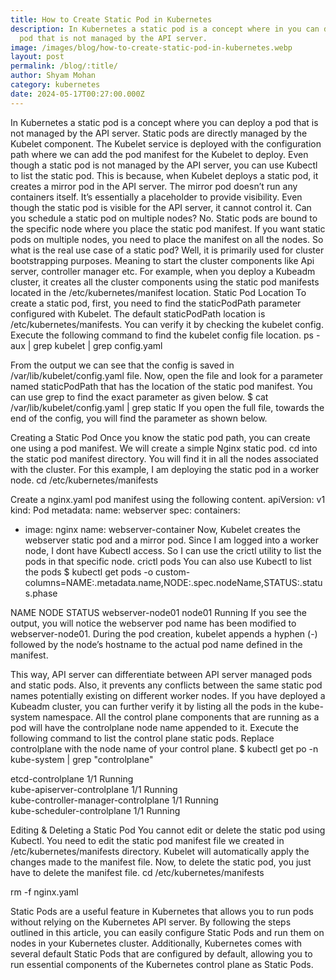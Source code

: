 ```yaml
---
title: How to Create Static Pod in Kubernetes
description: In Kubernetes a static pod is a concept where in you can deploy a
  pod that is not managed by the API server.
image: /images/blog/how-to-create-static-pod-in-kubernetes.webp
layout: post
permalink: /blog/:title/
author: Shyam Mohan
category: kubernetes
date: 2024-05-17T00:27:00.000Z
---
```



In Kubernetes a static pod is a concept where you can deploy a pod that is not managed by the API server.
Static pods are directly managed by the Kubelet component. The Kubelet service is deployed with the configuration path where we can add the pod manifest for the Kubelet to deploy.
Even though a static pod is not managed by the API server, you can use Kubectl to list the static pod. This is because, when Kubelet deploys a static pod, it creates a mirror pod in the API server. The mirror pod doesn’t run any containers itself. It’s essentially a placeholder to provide visibility.
Even though the static pod is visible for the API server, it cannot control it.
Can you schedule a static pod on multiple nodes?
No. Static pods are bound to the specific node where you place the static pod manifest. If you want static pods on multiple nodes, you need to place the manifest on all the nodes.
So what is the real use case of a static pod?
Well, it is primarily used for cluster bootstrapping purposes. Meaning to start the cluster components like Api server, controller manager etc. For example, when you deploy a Kubeadm cluster, it creates all the cluster components using the static pod manifests located in the /etc/kubernetes/manifest location.
Static Pod Location
To create a static pod, first, you need to find the staticPodPath parameter configured with Kubelet.
The default staticPodPath location is /etc/kubernetes/manifests. You can verify it by checking the kubelet config.
Execute the following command to find the kubelet config file location.
ps -aux | grep kubelet | grep config.yaml

From the output we can see that the config is saved in /var/lib/kubelet/config.yaml file.
Now, open the file and look for a parameter named staticPodPath that has the location of the static pod manifest. You can use grep to find the exact parameter as given below.
$ cat /var/lib/kubelet/config.yaml | grep static
If you open the full file, towards the end of the config, you will find the parameter as shown below.

Creating a Static Pod
Once you know the static pod path, you can create one using a pod manifest.
We will create a simple Nginx static pod.
cd into the static pod manifest directory. You will find it in all the nodes associated with the cluster. For this example, I am deploying the static pod in a worker node.
cd /etc/kubernetes/manifests




Create a nginx.yaml pod manifest using the following content.
apiVersion: v1
kind: Pod
metadata:
  name: webserver
spec:
  containers:
  - image: nginx
  name: webserver-container
Now, Kubelet creates the webserver static pod and a mirror pod. Since I am logged into a worker node, I dont have Kubectl access. So I can use the crictl utility to list the pods in that specific node.
crictl pods
You can also use Kubectl to list the pods
$ kubectl get pods -o custom-columns=NAME:.metadata.name,NODE:.spec.nodeName,STATUS:.status.phase

NAME               NODE     STATUS
webserver-node01   node01   Running
If you see the output, you will notice the webserver pod name has been modified to webserver-node01. During the pod creation, kubelet appends a hyphen (-) followed by the node’s hostname to the actual pod name defined in the manifest.

This way, API server can differentiate between API server managed pods and static pods. Also, it prevents any conflicts between the same static pod names potentially existing on different worker nodes.
If you have deployed a Kubeadm cluster, you can further verify it by listing all the pods in the kube-system namespace. All the control plane components that are running as a pod will have the controlplane node name appended to it.
Execute the following command to list the control plane static pods. Replace controlplane with the node name of your control plane.
$ kubectl get po -n kube-system | grep "controlplane"

etcd-controlplane                          1/1     Running   
kube-apiserver-controlplane                1/1     Running   
kube-controller-manager-controlplane       1/1     Running   
kube-scheduler-controlplane                1/1     Running   

Editing & Deleting a Static Pod
You cannot edit or delete the static pod using Kubectl.
You need to edit the static pod manifest file we created in /etc/kubernetes/manifests directory.
Kubelet will automatically apply the changes made to the manifest file.
Now, to delete the static pod, you just have to delete the manifest file.
cd /etc/kubernetes/manifests

rm -f nginx.yaml

Static Pods are a useful feature in Kubernetes that allows you to run pods without relying on the Kubernetes API server. By following the steps outlined in this article, you can easily configure Static Pods and run them on nodes in your Kubernetes cluster. Additionally, Kubernetes comes with several default Static Pods that are configured by default, allowing you to run essential components of the Kubernetes control plane as Static Pods.
